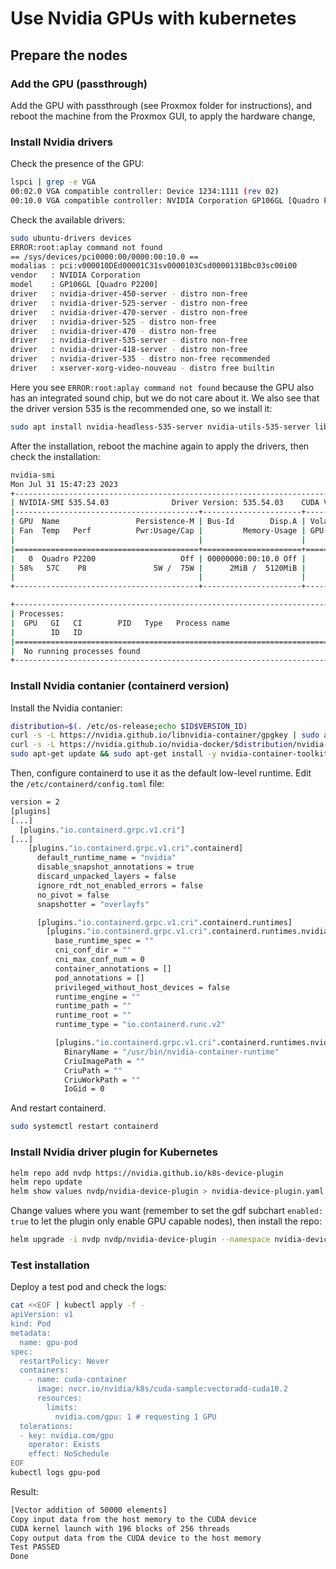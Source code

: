 # Use Nvidia GPUs with kubernetes

## Prepare the nodes

### Add the GPU (passthrough)

Add the GPU with passthrough (see Proxmox folder for instructions), and reboot the machine from the Proxmox GUI, to apply the hardware change,

### Install Nvidia drivers

Check the presence of the GPU:

```bash
lspci | grep -e VGA
00:02.0 VGA compatible controller: Device 1234:1111 (rev 02)
00:10.0 VGA compatible controller: NVIDIA Corporation GP106GL [Quadro P2200] (rev a1)
```

Check the available drivers:

```bash
sudo ubuntu-drivers devices
ERROR:root:aplay command not found
== /sys/devices/pci0000:00/0000:00:10.0 ==
modalias : pci:v000010DEd00001C31sv0000103Csd0000131Bbc03sc00i00
vendor   : NVIDIA Corporation
model    : GP106GL [Quadro P2200]
driver   : nvidia-driver-450-server - distro non-free
driver   : nvidia-driver-525-server - distro non-free
driver   : nvidia-driver-470-server - distro non-free
driver   : nvidia-driver-525 - distro non-free
driver   : nvidia-driver-470 - distro non-free
driver   : nvidia-driver-535-server - distro non-free
driver   : nvidia-driver-418-server - distro non-free
driver   : nvidia-driver-535 - distro non-free recommended
driver   : xserver-xorg-video-nouveau - distro free builtin
```

Here you see `ERROR:root:aplay command not found` because the GPU also has an integrated sound chip, but we do not care about it. We also see that the driver version 535 is the recommended one, so we install it:

```bash
sudo apt install nvidia-headless-535-server nvidia-utils-535-server libnvidia-encode-535-server
```

After the installation, reboot the machine again to apply the drivers, then check the installation:

```bash
nvidia-smi
Mon Jul 31 15:47:23 2023
+---------------------------------------------------------------------------------------+
| NVIDIA-SMI 535.54.03              Driver Version: 535.54.03    CUDA Version: 12.2     |
|-----------------------------------------+----------------------+----------------------+
| GPU  Name                 Persistence-M | Bus-Id        Disp.A | Volatile Uncorr. ECC |
| Fan  Temp   Perf          Pwr:Usage/Cap |         Memory-Usage | GPU-Util  Compute M. |
|                                         |                      |               MIG M. |
|=========================================+======================+======================|
|   0  Quadro P2200                   Off | 00000000:00:10.0 Off |                  N/A |
| 58%   57C    P8               5W /  75W |      2MiB /  5120MiB |      0%      Default |
|                                         |                      |                  N/A |
+-----------------------------------------+----------------------+----------------------+

+---------------------------------------------------------------------------------------+
| Processes:                                                                            |
|  GPU   GI   CI        PID   Type   Process name                            GPU Memory |
|        ID   ID                                                             Usage      |
|=======================================================================================|
|  No running processes found                                                           |
+---------------------------------------------------------------------------------------+
```

### Install Nvidia contanier (containerd version)

Install the Nvidia contanier:

```bash
distribution=$(. /etc/os-release;echo $ID$VERSION_ID)
curl -s -L https://nvidia.github.io/libnvidia-container/gpgkey | sudo apt-key add -
curl -s -L https://nvidia.github.io/nvidia-docker/$distribution/nvidia-docker.list | sudo tee /etc/apt/sources.list.d/libnvidia-container.list
sudo apt-get update && sudo apt-get install -y nvidia-container-toolkit nvidia-container-runtime
```

Then, configure containerd to use it as the default low-level runtime. Edit the `/etc/containerd/config.toml` file:

```bash
version = 2
[plugins]
[...]
  [plugins."io.containerd.grpc.v1.cri"]
[...]
    [plugins."io.containerd.grpc.v1.cri".containerd]
      default_runtime_name = "nvidia"
      disable_snapshot_annotations = true
      discard_unpacked_layers = false
      ignore_rdt_not_enabled_errors = false
      no_pivot = false
      snapshotter = "overlayfs"

      [plugins."io.containerd.grpc.v1.cri".containerd.runtimes]
        [plugins."io.containerd.grpc.v1.cri".containerd.runtimes.nvidia]
          base_runtime_spec = ""
          cni_conf_dir = ""
          cni_max_conf_num = 0
          container_annotations = []
          pod_annotations = []
          privileged_without_host_devices = false
          runtime_engine = ""
          runtime_path = ""
          runtime_root = ""
          runtime_type = "io.containerd.runc.v2"

          [plugins."io.containerd.grpc.v1.cri".containerd.runtimes.nvidia.options]
            BinaryName = "/usr/bin/nvidia-container-runtime"
            CriuImagePath = ""
            CriuPath = ""
            CriuWorkPath = ""
            IoGid = 0
```

And restart containerd.

```bash
sudo systemctl restart containerd
```

### Install Nvidia driver plugin for Kubernetes

```bash
helm repo add nvdp https://nvidia.github.io/k8s-device-plugin
helm repo update
helm show values nvdp/nvidia-device-plugin > nvidia-device-plugin.yaml
```

Change values where you want (remember to set the gdf subchart `enabled: true` to let the plugin only enable GPU capable nodes), then install the repo:

```bash
helm upgrade -i nvdp nvdp/nvidia-device-plugin --namespace nvidia-device-plugin --create-namespace --values nvidia-device-plugin.yaml
```

### Test installation

Deploy a test pod and check the logs:

```bash
cat <<EOF | kubectl apply -f -
apiVersion: v1
kind: Pod
metadata:
  name: gpu-pod
spec:
  restartPolicy: Never
  containers:
    - name: cuda-container
      image: nvcr.io/nvidia/k8s/cuda-sample:vectoradd-cuda10.2
      resources:
        limits:
          nvidia.com/gpu: 1 # requesting 1 GPU
  tolerations:
  - key: nvidia.com/gpu
    operator: Exists
    effect: NoSchedule
EOF
kubectl logs gpu-pod
```

Result:

```bash
[Vector addition of 50000 elements]
Copy input data from the host memory to the CUDA device
CUDA kernel launch with 196 blocks of 256 threads
Copy output data from the CUDA device to the host memory
Test PASSED
Done
```
